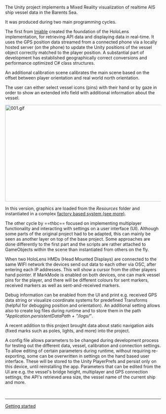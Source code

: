 The Unity project implements a Mixed Reality visualization of realtime AIS ship vessel data in the Barents Sea.

It was produced during two main programming cycles.

The first from [Imable](https://github.com/Imable/sjoer) created the foundation of the HoloLens implementation, for retrieving API data and displaying data in real-time. It uses the GPS position data streamed from a connected phone via a locally hosted server (on the phone) to update the Unity positions of the vessel object correctly matched to the player position. A substantial part of development has established geographically correct conversions and performance optimized C# class structures.

An additional calibration scene calibrates the main scene based on the offset between player orientation and real world north orientation.

The user can either select vessel icons (pins) with their hand or by gaze in order to show an extended info field with additional information about the vessel.

<img src="../_resources/001.gif" alt="001.gif" width="749" height="313" class="jop-noMdConv">

In this version, graphics are loaded from the *Resources* folder and instantiated in a complex [factory based system (see more)](../DOCUMENTATION/Scripts&Functions/factory%20based%20system.md).

The other cycle by ==thbc== focused on implementing multiplayer functionality and interacting with settings on a user interface (UI). Although some parts of the original project had to be adapted, this can mainly be seen as another layer on top of the base project. Some approaches are done differently to the first part and the scripts are rather attached to GameObjects within the scene than instantiated from others on the fly.

When two HoloLens HMDs (Head Mounted Displays) are connected to the same WIFI network the devices send out data to each other via OSC, after entering each IP addresses. This will show a cursor from the other players hand pointer. If MarkMode is enabled on both devices, one can mark vessel pins for the player, and there will be different colours for sent markers, received markers as well as sent-and-received markers.

Debug information can be enabled from the UI and print e.g. received GPS data string or visualize coordinate systems for predefined Transforms (helpful for debugging position and orientation). An additional setting allows also to create log files during runtime and to store them in the path *"Application.persistentDataPath + "/logs/"*.

A recent addition to this project brought data about static navigation aids (fixed marks such as poles, lights, and more) into the project.

A config file allows parameters to be changed during development process for testing out the different data, vessel, calibration and connection settings. To allow editing of certain parameters during runtime, without requiring re-exporting, some can be overwritten in settings on the hand based user interface. These will be stored to the Unity PlayerPrefs and persist only on this device, until reinstalling the app. Parameters that can be edited from the UI are e.g. the vessel's bridge height, multiplayer and GPS connection settings, the API's retrieved area size, the vessel name of the current ship and more.

&nbsp;

* * *

[Getting started](/001_GettingStarted.md.md)
